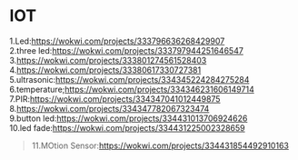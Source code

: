 
# IOT
1.Led:https://wokwi.com/projects/333796636268429907<br>
2.three led:https://wokwi.com/projects/333797944251646547<br>
3.https://wokwi.com/projects/333801274561528403<br>
4.https://wokwi.com/projects/33380617330727381<br>
5.ultrasonic:https://wokwi.com/projects/334345224284275284<br>
6.temperature;https://wokwi.com/projects/334346231606149714<br>
7.PIR:https://wokwi.com/projects/334347041012449875<br>
8.https://wokwi.com/projects/334347782067323474<br>
9.button led:https://wokwi.com/projects/334431013706924626<br>
10.led fade:https://wokwi.com/projects/334431225002328659<br>
> 11.MOtion Sensor:https://wokwi.com/projects/334431854492910163<br>
